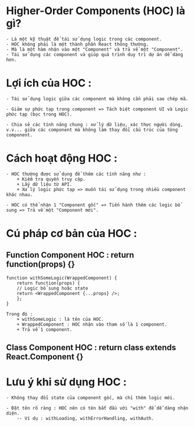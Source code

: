 # Higher-Order Components (HOC) là gì?

    - Là một kỹ thuật để tái sử dụng logic trong các component.
    - HOC không phải là một thành phần React thông thường.
    - Mà là một hàm nhận vào một "Component" và trả về một "Component".
    - Tái sử dụng các component và giúp quá trình duy trì dự án dễ dàng hơn.

# Lợi ích của HOC :

    - Tái sử dụng logic giữa các component mà không cần phải sao chép mã.

    - Giảm sự phức tạp trong component => Tách biệt component UI và Logic phức tạp (bọc trong HOC).

    - Chia sẻ các tính năng chung : xử lý dữ liệu, xác thực người dùng, v.v... giữa các component mà không làm thay đổi cấu trúc của từng component.

# Cách hoạt động HOC :

    - HOC thường được sử dụng để thêm các tính năng như :
        + Kiểm tra quyền truy cập.
        + Lấy dữ liệu từ API.
        + Xử lý logic phức tạp => muốn tái sử dụng trong nhiều component khác nhau.

    - HOC có thể nhận 1 "Component gốc" => Tiến hành thêm các logic bổ sung => Trả về một "Component mới".

# Cú pháp cơ bản của HOC :

## Function Component HOC : return function(props) {}

    function withSomeLogic(WrappedComponent) {
        return function(props) {
        // Logic bổ sung hoặc state
        return <WrappedComponent {...props} />;
        };
    }

    Trong đó :
        + withSomeLogic : là tên của HOC.
        + WrappedComponent : HOC nhận vào tham số là 1 component.
        + Trả về 1 component.

## Class Component HOC : return class extends React.Component {}

# Lưu ý khi sử dụng HOC :

    - Không thay đổi state của component gốc, mà chỉ thêm logic mới.

    - Đặt tên rõ ràng : HOC nên có tên bắt đầu với "with" để dễ dàng nhận diện.
        -- Ví dụ : withLoading, withErrorHandling, withAuth.
